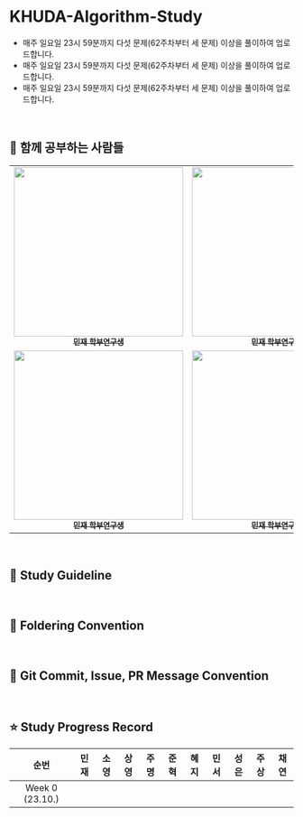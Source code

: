 # KHUDA-Algorithm-Study

- 매주 일요일 23시 59분까지 다섯 문제(62주차부터 세 문제) 이상을 풀이하여 업로드합니다.
- 매주 일요일 23시 59분까지 다섯 문제(62주차부터 세 문제) 이상을 풀이하여 업로드합니다.
- 매주 일요일 23시 59분까지 다섯 문제(62주차부터 세 문제) 이상을 풀이하여 업로드합니다.

<br>

## 👥 함께 공부하는 사람들
<table align="center">
  <tr>
    <td align="center"><a href="https://github.com/mini-min"><img src="https://user-images.githubusercontent.com/69389288/150043103-f32a04f7-c278-4a2f-a991-efb2ff822634.png" width="300px;" alt=""/><br /><sub><b>민재 학부연구생</b></sub></a><br /><a href="https://github.com/mini-min" title="Code"></a></td>
     <td align="center"><a href="https://github.com/mini-min"><img src="https://user-images.githubusercontent.com/69389288/150043103-f32a04f7-c278-4a2f-a991-efb2ff822634.png" width="300px;" alt=""/><br /><sub><b>민재 학부연구생</b></sub></a><br /><a href="https://github.com/mini-min" title="Code"></a></td>
    <td align="center"><a href="https://github.com/mini-min"><img src="https://user-images.githubusercontent.com/69389288/150043103-f32a04f7-c278-4a2f-a991-efb2ff822634.png" width="300px;" alt=""/><br /><sub><b>민재 학부연구생</b></sub></a><br /><a href="https://github.com/mini-min" title="Code"></a></td>
    <td align="center"><a href="https://github.com/mini-min"><img src="https://user-images.githubusercontent.com/69389288/150043103-f32a04f7-c278-4a2f-a991-efb2ff822634.png" width="300px;" alt=""/><br /><sub><b>민재 학부연구생</b></sub></a><br /><a href="https://github.com/mini-min" title="Code"></a></td>
    <td align="center"><a href="https://github.com/mini-min"><img src="https://user-images.githubusercontent.com/69389288/150043103-f32a04f7-c278-4a2f-a991-efb2ff822634.png" width="300px;" alt=""/><br /><sub><b>민재 학부연구생</b></sub></a><br /><a href="https://github.com/mini-min" title="Code"></a></td>
  </tr>
  
  <tr>
    <td align="center"><a href="https://github.com/mini-min"><img src="https://user-images.githubusercontent.com/69389288/150043103-f32a04f7-c278-4a2f-a991-efb2ff822634.png" width="300px;" alt=""/><br /><sub><b>민재 학부연구생</b></sub></a><br /><a href="https://github.com/mini-min" title="Code"></a></td>
    <td align="center"><a href="https://github.com/mini-min"><img src="https://user-images.githubusercontent.com/69389288/150043103-f32a04f7-c278-4a2f-a991-efb2ff822634.png" width="300px;" alt=""/><br /><sub><b>민재 학부연구생</b></sub></a><br /><a href="https://github.com/mini-min" title="Code"></a></td>
    <td align="center"><a href="https://github.com/mini-min"><img src="https://user-images.githubusercontent.com/69389288/150043103-f32a04f7-c278-4a2f-a991-efb2ff822634.png" width="300px;" alt=""/><br /><sub><b>민재 학부연구생</b></sub></a><br /><a href="https://github.com/mini-min" title="Code"></a></td>
    <td align="center"><a href="https://github.com/mini-min"><img src="https://user-images.githubusercontent.com/69389288/150043103-f32a04f7-c278-4a2f-a991-efb2ff822634.png" width="300px;" alt=""/><br /><sub><b>민재 학부연구생</b></sub></a><br /><a href="https://github.com/mini-min" title="Code"></a></td>
    <td align="center"><a href="https://github.com/mini-min"><img src="https://user-images.githubusercontent.com/69389288/150043103-f32a04f7-c278-4a2f-a991-efb2ff822634.png" width="300px;" alt=""/><br /><sub><b>민재 학부연구생</b></sub></a><br /><a href="https://github.com/mini-min" title="Code"></a></td>
  </tr>
</table>

<br>

## 🌱 Study Guideline

<br>

## 📂 Foldering Convention

<br>

## 🙌 Git Commit, Issue, PR Message Convention

<br>

## ⭐️ Study Progress Record

| 순번 | 민재 | 소영 | 상영 | 주명 | 준혁 | 혜지 | 민서 | 성은 | 주상 | 채연 
| :--: | :--: | :--: | :--: | :--: | :--: | :--: | :--: | :--: | :--: | :--: |
| Week 0 (23.10.) |


